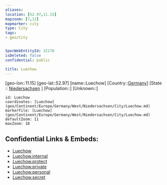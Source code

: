 ```yaml
---
aliases: 
location: [52.97,11.15]
mapzoom: [7,12] 
mapmarker: city 
type: City
tags:
- geo/City


SpocWebEntityId: 32170
isDeleted: false
confidential: public

title: Luechow
---
```

[geo-lon::11.15]
[geo-lat::52.97]
[name::Luechow]
[Country::[Germany](geo/Continent/Europe/Germany.md)]
[State :: [Niedersachsen](geo/Continent/Europe/Germany/West/Niedersachsen.md) ]
[Population::]
[Unknown::]


```leaflet
id: Luechow
coordinates: [Luechow](geo/Continent/Europe/Germany/West/Niedersachsen/City/Luechow.md)
markerFile: [Luechow](geo/Continent/Europe/Germany/West/Niedersachsen/City/Luechow.md)
defaultZoom: 11 
maxZoom: 18
```


## Confidential Links & Embeds: 
- [Luechow](../../../../../../../../_public/geo/Continent/Europe/Germany/West/Niedersachsen/City/Luechow.md) 
- [Luechow.internal](../../../../../../../../_internal/geo/Continent/Europe/Germany/West/Niedersachsen/City/Luechow.internal.md) 
- [Luechow.protect](../../../../../../../../_protect/geo/Continent/Europe/Germany/West/Niedersachsen/City/Luechow.protect.md) 
- [Luechow.private](../../../../../../../../_private/geo/Continent/Europe/Germany/West/Niedersachsen/City/Luechow.private.md) 
- [Luechow.personal](../../../../../../../../_personal/geo/Continent/Europe/Germany/West/Niedersachsen/City/Luechow.personal.md) 
- [Luechow.secret](../../../../../../../../_secret/geo/Continent/Europe/Germany/West/Niedersachsen/City/Luechow.secret.md) 
